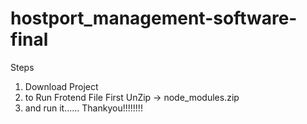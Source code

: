 # hostport_management-software-final
 Steps 
1. Download Project
2. to Run Frotend File First UnZip -> node_modules.zip
3. and run it......
Thankyou!!!!!!!!

